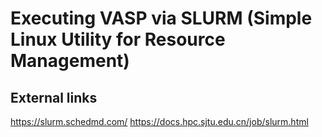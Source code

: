 # Executing VASP via SLURM (Simple Linux Utility for Resource Management)

## External links
https://slurm.schedmd.com/
https://docs.hpc.sjtu.edu.cn/job/slurm.html
